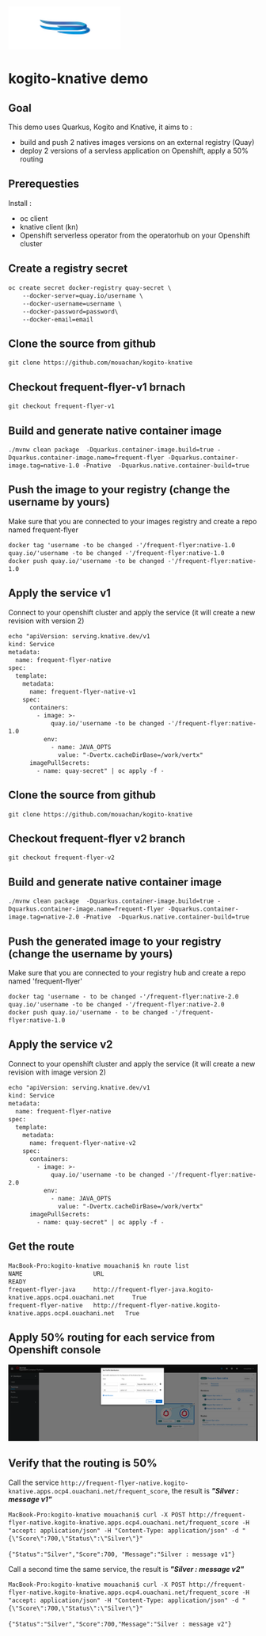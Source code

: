 

![Ouachani Logo](/img/logo.png) 

# kogito-knative demo

## Goal

This demo uses Quarkus, Kogito and Knative, it aims to : 
- build and push 2 natives images versions on an external registry (Quay) 
- deploy 2 versions of a servless application on Openshift, apply a 50% routing

## Prerequesties 
Install :
- oc client
- knative client (kn)
- Openshift serverless operator from the operatorhub on your Openshift cluster

## Create a registry secret

```
oc create secret docker-registry quay-secret \
    --docker-server=quay.io/username \
    --docker-username=username \
    --docker-password=password\
    --docker-email=email
```

## Clone the source from github

```
git clone https://github.com/mouachan/kogito-knative
```

## Checkout frequent-flyer-v1 brnach

```
git checkout frequent-flyer-v1
```

## Build and generate native container image

```
./mvnw clean package  -Dquarkus.container-image.build=true -Dquarkus.container-image.name=frequent-flyer -Dquarkus.container-image.tag=native-1.0 -Pnative  -Dquarkus.native.container-build=true 

```

## Push the image to your registry (change the username by yours)

Make sure that you are connected to your images registry and create a repo named frequent-flyer
```
docker tag 'username -to be changed -'/frequent-flyer:native-1.0 quay.io/'username -to be changed -'/frequent-flyer:native-1.0
docker push quay.io/'username -to be changed -'/frequent-flyer:native-1.0
```

## Apply the service v1

Connect to your openshift cluster and apply the service (it will create a new revision with version 2)
```
echo "apiVersion: serving.knative.dev/v1
kind: Service
metadata:
  name: frequent-flyer-native
spec:
  template:
    metadata:
      name: frequent-flyer-native-v1
    spec:
      containers:
        - image: >-
            quay.io/'username -to be changed -'/frequent-flyer:native-1.0
          env:
            - name: JAVA_OPTS
              value: "-Dvertx.cacheDirBase=/work/vertx"
      imagePullSecrets:
        - name: quay-secret" | oc apply -f -
```

## Clone the source from github

```
git clone https://github.com/mouachan/kogito-knative
```

## Checkout frequent-flyer v2 branch

```
git checkout frequent-flyer-v2
```

## Build and generate native container image

```
./mvnw clean package  -Dquarkus.container-image.build=true -Dquarkus.container-image.name=frequent-flyer -Dquarkus.container-image.tag=native-2.0 -Pnative  -Dquarkus.native.container-build=true 

```
## Push the generated image to your registry (change the username by yours)

Make sure that you are connected to your registry hub and create a repo named 'frequent-flyer'

```
docker tag 'username - to be changed -'/frequent-flyer:native-2.0 quay.io/'username -to be changed -'/frequent-flyer:native-2.0
docker push quay.io/'username - to be changed -'/frequent-flyer:native-1.0
```

## Apply the service v2

Connect to your openshift cluster and apply the service (it will create a new revision with image version 2)

```
echo "apiVersion: serving.knative.dev/v1
kind: Service
metadata:
  name: frequent-flyer-native
spec:
  template:
    metadata:
      name: frequent-flyer-native-v2
    spec:
      containers:
        - image: >-
            quay.io/'username -to be changed -'/frequent-flyer:native-2.0
          env:
            - name: JAVA_OPTS
              value: "-Dvertx.cacheDirBase=/work/vertx"
      imagePullSecrets:
        - name: quay-secret" | oc apply -f -
```

## Get the route

```
MacBook-Pro:kogito-knative mouachani$ kn route list
NAME                    URL                                                                  READY
frequent-flyer-java     http://frequent-flyer-java.kogito-knative.apps.ocp4.ouachani.net     True
frequent-flyer-native   http://frequent-flyer-native.kogito-knative.apps.ocp4.ouachani.net   True 
```

## Apply 50% routing for each service from Openshift console 
![Routing](/img/routing.png)

## Verify that the routing is 50% 

Call the service `http://frequent-flyer-native.kogito-knative.apps.ocp4.ouachani.net/frequent_score`, the result is  **_"Silver : message v1"_**
```
MacBook-Pro:kogito-knative mouachani$ curl -X POST http://frequent-flyer-native.kogito-knative.apps.ocp4.ouachani.net/frequent_score -H "accept: application/json" -H "Content-Type: application/json" -d "{\"Score\":700,\"Status\":\"Silver\"}"

{"Status":"Silver","Score":700, "Message":"Silver : message v1"}
```

Call a second time the same service, the result is **_"Silver : message v2"_**
```
MacBook-Pro:kogito-knative mouachani$ curl -X POST http://frequent-flyer-native.kogito-knative.apps.ocp4.ouachani.net/frequent_score -H "accept: application/json" -H "Content-Type: application/json" -d "{\"Score\":700,\"Status\":\"Silver\"}"

{"Status":"Silver","Score":700,"Message":"Silver : message v2"}
```
